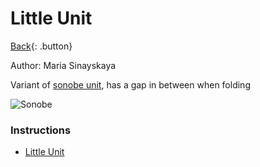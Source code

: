 # Little Unit
[Back](../../index.md){: .button}

Author: Maria Sinayskaya

Variant of [sonobe unit](./sonobe.md), has a gap in between when folding

![Sonobe](https://mark1626.github.io/knowledge/assets/origami/unit/little-unit.jpg)

### Instructions

- [Little Unit](https://goorigami.com/diagrams/little-island-kusudama)
